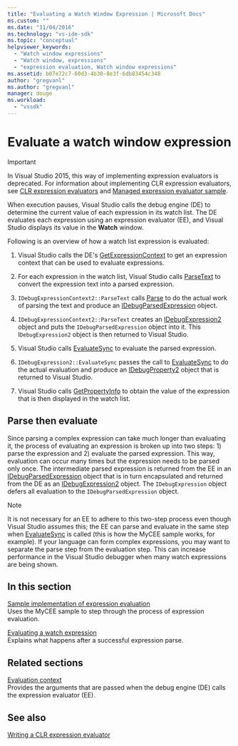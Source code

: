 ```yaml
---
title: "Evaluating a Watch Window Expression | Microsoft Docs"
ms.custom: ""
ms.date: "11/04/2016"
ms.technology: "vs-ide-sdk"
ms.topic: "conceptual"
helpviewer_keywords: 
  - "Watch window expressions"
  - "Watch window, expressions"
  - "expression evaluation, Watch window expressions"
ms.assetid: b07e72c7-60d3-4b30-8e3f-6db83454c348
author: "gregvanl"
ms.author: "gregvanl"
manager: douge
ms.workload: 
  - "vssdk"
---
```

# Evaluate a watch window expression
> [!IMPORTANT]
>  In Visual Studio 2015, this way of implementing expression evaluators is deprecated. For information about implementing CLR expression evaluators, see [CLR expression evaluators](https://github.com/Microsoft/ConcordExtensibilitySamples/wiki/CLR-Expression-Evaluators) and [Managed expression evaluator sample](https://github.com/Microsoft/ConcordExtensibilitySamples/wiki/Managed-Expression-Evaluator-Sample).  
  
 When execution pauses, Visual Studio calls the debug engine (DE) to determine the current value of each expression in its watch list. The DE evaluates each expression using an expression evaluator (EE), and Visual Studio displays its value in the **Watch** window.  
  
 Following is an overview of how a watch list expression is evaluated:  
  
1.  Visual Studio calls the DE's [GetExpressionContext](../../extensibility/debugger/reference/idebugstackframe2-getexpressioncontext.md) to get an expression context that can be used to evaluate expressions.  
  
2.  For each expression in the watch list, Visual Studio calls [ParseText](../../extensibility/debugger/reference/idebugexpressioncontext2-parsetext.md) to convert the expression text into a parsed expression.  
  
3.  `IDebugExpressionContext2::ParseText` calls [Parse](../../extensibility/debugger/reference/idebugexpressionevaluator-parse.md) to do the actual work of parsing the text and produce an [IDebugParsedExpression](../../extensibility/debugger/reference/idebugparsedexpression.md) object.  
  
4.  `IDebugExpressionContext2::ParseText` creates an [IDebugExpression2](../../extensibility/debugger/reference/idebugexpression2.md) object and puts the `IDebugParsedExpression` object into it. This I`DebugExpression2` object is then returned to Visual Studio.  
  
5.  Visual Studio calls [EvaluateSync](../../extensibility/debugger/reference/idebugexpression2-evaluatesync.md) to evaluate the parsed expression.  
  
6.  `IDebugExpression2::EvaluateSync` passes the call to [EvaluateSync](../../extensibility/debugger/reference/idebugparsedexpression-evaluatesync.md) to do the actual evaluation and produce an [IDebugProperty2](../../extensibility/debugger/reference/idebugproperty2.md) object that is returned to Visual Studio.  
  
7.  Visual Studio calls [GetPropertyInfo](../../extensibility/debugger/reference/idebugproperty2-getpropertyinfo.md) to obtain the value of the expression that is then displayed in the watch list.  
  
## Parse then evaluate  
 Since parsing a complex expression can take much longer than evaluating it, the process of evaluating an expression is broken up into two steps: 1) parse the expression and 2) evaluate the parsed expression. This way, evaluation can occur many times but the expression needs to be parsed only once. The intermediate parsed expression is returned from the EE in an [IDebugParsedExpression](../../extensibility/debugger/reference/idebugparsedexpression.md) object that is in turn encapsulated and returned from the DE as an [IDebugExpression2](../../extensibility/debugger/reference/idebugexpression2.md) object. The `IDebugExpression` object defers all evaluation to the `IDebugParsedExpression` object.  
  
> [!NOTE]
>  It is not necessary for an EE to adhere to this two-step process even though Visual Studio assumes this; the EE can parse and evaluate in the same step when [EvaluateSync](../../extensibility/debugger/reference/idebugparsedexpression-evaluatesync.md) is called (this is how the MyCEE sample works, for example). If your language can form complex expressions, you may want to separate the parse step from the evaluation step. This can increase performance in the Visual Studio debugger when many watch expressions are being shown.  
  
## In this section  
 [Sample implementation of expression evaluation](../../extensibility/debugger/sample-implementation-of-expression-evaluation.md)  
 Uses the MyCEE sample to step through the process of expression evaluation.  
  
 [Evaluating a watch expression](../../extensibility/debugger/evaluating-a-watch-expression.md)  
 Explains what happens after a successful expression parse.  
  
## Related sections  
 [Evaluation context](../../extensibility/debugger/evaluation-context.md)  
 Provides the arguments that are passed when the debug engine (DE) calls the expression evaluator (EE).  
  
## See also  
 [Writing a CLR expression evaluator](../../extensibility/debugger/writing-a-common-language-runtime-expression-evaluator.md)